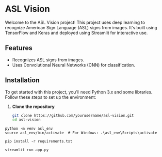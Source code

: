 # ASL Vision

Welcome to the ASL Vision project! This project uses deep learning to recognize American Sign Language (ASL) signs from images. It's built using TensorFlow and Keras and deployed using Streamlit for interactive use.

## Features
- Recognizes ASL signs from images.
- Uses Convolutional Neural Networks (CNN) for classification.

## Installation

To get started with this project, you'll need Python 3.x and some libraries. Follow these steps to set up the environment:

1. **Clone the repository**
   ```bash
   git clone https://github.com/yourusername/asl-vision.git
   cd asl-vision

```
python -m venv asl_env
source asl_env/bin/activate  # For Windows: .\asl_env\Scripts\activate

pip install -r requirements.txt

streamlit run app.py
```

